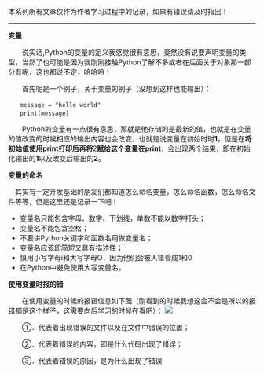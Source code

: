 ﻿本系列所有文章仅作为作者学习过程中的记录，如果有错误请及时指出！


----------
**变量**

　　说实话,Python的变量的定义我感觉很有意思，竟然没有说要声明变量的类型，当然了也可能是因为我刚刚接触Python了解不多或者在后面关于对象那一部分有呢，这也都说不定，哈哈哈！

　　首先呢是一个例子，关于变量的例子（没想到这样也能输出）：

    　　message = "hello world"
    　　print(message)


　　Python的变量有一点很有意思，那就是他存储的是最新的值，也就是在变量的值改变的时候相应的输出内容也会改变，也就是说变量在初始时时**1**，但是在**将初始值使用print打印后再将**2**赋给这个变量在print**，会出现两个结果，即在初始化输出的**1**以及改变后输出的**2**。

**变量的命名**

　其实有一定开发基础的朋友们都知道怎么命名变量，怎么命名函数，怎么命名文件等等，但是这里还是记录一下吧！


- 变量名只能包含字母、数字、下划线，单数不能以数字打头；
- 变量名不能包含空格；
- 不要讲Python关键字和函数名用做变量名；
- 变量名应该即简短又具有描述性；
- 慎用小写字母i和大写字母O，因为他们会被人错看成1和0
- 在Python中避免使用大写变量名。


**使用变量时报的错**

　　在使用变量的时候的报错信息如下图（刚看到的时候我想这会不会是所以的报错都是这个样子，这需要向后学习的时候在看吧）：
![](https://i.imgur.com/Oa83BlW.png)

　　①．代表着出现错误的文件以及在文件中错误的位置；

　　②．代表着错误的内容，即是什么代码出现了错误；

　　③．代表着错误的原因，是为什么出现了错误